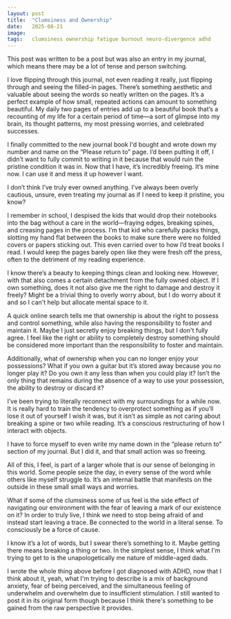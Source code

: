 ```yaml
---
layout: post
title:  "Clumsiness and Ownership"
date:   2025-08-21
image:	
tags:	clumsiness ownership fatigue burnout neuro-divergence adhd
---
```


This post was written to be a post but was also an entry in my journal, which means there may be a lot of tense and person switching.

I love flipping through this journal, not even reading it really, just flipping through and seeing the filled-in pages. There’s something aesthetic and valuable about seeing the words so neatly written on the pages. It’s a perfect example of how small, repeated actions can amount to something beautiful. My daily two pages of entries add up to a beautiful book that’s a recounting of my life for a certain period of time—a sort of glimpse into my brain, its thought patterns, my most pressing worries, and celebrated successes.

I finally committed to the new journal book I'd bought and wrote down my number and name on the “Please return to” page. I’d been putting it off, I didn’t want to fully commit to writing in it because that would ruin the pristine condition it was in. Now that I have, it’s incredibly freeing. It’s mine now. I can use it and mess it up however I want.

I don’t think I’ve truly ever owned anything. I’ve always been overly cautious, unsure, even treating my journal as if I need to keep it pristine, you know?

I remember in school, I despised the kids that would drop their notebooks into the bag without a care in the world—fraying edges, breaking spines, and creasing pages in the process. I’m that kid who carefully packs things, slotting my hand flat between the books to make sure there were no folded covers or papers sticking out. This even carried over to how I’d treat books I read. I would keep the pages barely open like they were fresh off the press, often to the detriment of my reading experience.

I know there’s a beauty to keeping things clean and looking new. However, with that also comes a certain detachment from the fully owned object. If I own something, does it not also give me the right to damage and destroy it freely? Might be a trivial thing to overly worry about, but I do worry about it and so I can't help but allocate mental space to it.

A quick online search tells me that ownership is about the right to possess and control something, while also having the responsibility to foster and maintain it. Maybe I just secretly enjoy breaking things, but I don't fully agree. I feel like the right or ability to completely destroy something should be considered more important than the responsibility to foster and maintain.

Additionally, what of ownership when you can no longer enjoy your possessions? What if you own a guitar but it’s stored away because you no longer play it? Do you own it any less than when you could play it? Isn’t the only thing that remains during the absence of a way to use your possession, the ability to destroy or discard it?

I’ve been trying to literally reconnect with my surroundings for a while now. It is really hard to train the tendency to overprotect something as if you’ll lose it out of yourself I wish it was, but it isn’t as simple as not caring about breaking a spine or two while reading. It’s a conscious restructuring of how I interact with objects.

I have to force myself to even write my name down in the “please return to” section of my journal. But I did it, and that small action was so freeing.

All of this, I feel, is part of a larger whole that is our sense of belonging in this world. Some people seize the day,  in every sense of the word while others like myself struggle to. It’s an internal battle that manifests on the outside in these small small ways and worries.

What if some of the clumsiness some of us feel is the side effect of navigating our environment with the fear of leaving a mark of our existence on it? In order to truly live, I think we need to stop being afraid of and instead start leaving a trace. Be connected to the world in a literal sense. To consciously be a force of cause.

I know it’s a lot of words, but I swear there’s something to it. Maybe getting there means breaking a thing or two. In the simplest sense, I think what I'm trying to get to is the unapologetically me nature of middle-aged dads.

I wrote the whole thing above before I got diagnosed with ADHD, now that I think about it, yeah, what I'm trying to describe is a mix of background anxiety, fear of being perceived, and the simultaneous feeling of underwhelm and overwhelm due to insufficient stimulation. I still wanted to post it in its original form though because I think there's something to be gained from the raw perspective it provides.